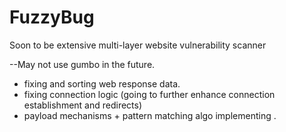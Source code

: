 # FuzzyBug
Soon to be extensive multi-layer website vulnerability scanner



--May not use gumbo in the future.
- fixing and sorting web response data.
- fixing connection logic (going to further enhance connection establishment and redirects)
- payload mechanisms + pattern matching algo implementing . 

